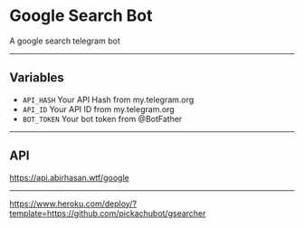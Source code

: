 # Google Search Bot
A google search telegram bot

---

## Variables

- `API_HASH` Your API Hash from my.telegram.org
- `API_ID` Your API ID from my.telegram.org
- `BOT_TOKEN` Your bot token from @BotFather

---

## API

https://api.abirhasan.wtf/google

---

https://www.heroku.com/deploy/?template=https://github.com/pickachubot/gsearcher

